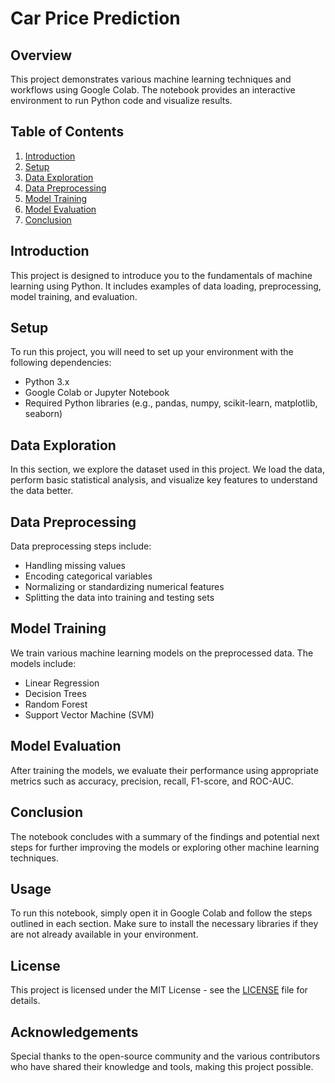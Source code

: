 # Car Price Prediction

## Overview

This project demonstrates various machine learning techniques and workflows using Google Colab. The notebook provides an interactive environment to run Python code and visualize results.

## Table of Contents

1. [Introduction](#introduction)
2. [Setup](#setup)
3. [Data Exploration](#data-exploration)
4. [Data Preprocessing](#data-preprocessing)
5. [Model Training](#model-training)
6. [Model Evaluation](#model-evaluation)
7. [Conclusion](#conclusion)

## Introduction

This project is designed to introduce you to the fundamentals of machine learning using Python. It includes examples of data loading, preprocessing, model training, and evaluation.

## Setup

To run this project, you will need to set up your environment with the following dependencies:

- Python 3.x
- Google Colab or Jupyter Notebook
- Required Python libraries (e.g., pandas, numpy, scikit-learn, matplotlib, seaborn)

## Data Exploration

In this section, we explore the dataset used in this project. We load the data, perform basic statistical analysis, and visualize key features to understand the data better.

## Data Preprocessing

Data preprocessing steps include:

- Handling missing values
- Encoding categorical variables
- Normalizing or standardizing numerical features
- Splitting the data into training and testing sets

## Model Training

We train various machine learning models on the preprocessed data. The models include:

- Linear Regression
- Decision Trees
- Random Forest
- Support Vector Machine (SVM)

## Model Evaluation

After training the models, we evaluate their performance using appropriate metrics such as accuracy, precision, recall, F1-score, and ROC-AUC.

## Conclusion

The notebook concludes with a summary of the findings and potential next steps for further improving the models or exploring other machine learning techniques.

## Usage

To run this notebook, simply open it in Google Colab and follow the steps outlined in each section. Make sure to install the necessary libraries if they are not already available in your environment.

## License

This project is licensed under the MIT License - see the [LICENSE](LICENSE) file for details.

## Acknowledgements

Special thanks to the open-source community and the various contributors who have shared their knowledge and tools, making this project possible.
